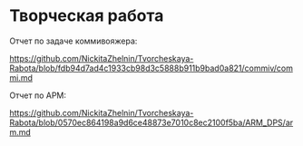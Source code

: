 # Творческая работа
Отчет по задаче коммивояжера:

https://github.com/NickitaZhelnin/Tvorcheskaya-Rabota/blob/fdb94d7ad4c1933cb98d3c5888b911b9bad0a821/commiv/commi.md

Отчет по АРМ:

https://github.com/NickitaZhelnin/Tvorcheskaya-Rabota/blob/0570ec864198a9d6ce48873e7010c8ec2100f5ba/ARM_DPS/arm.md
